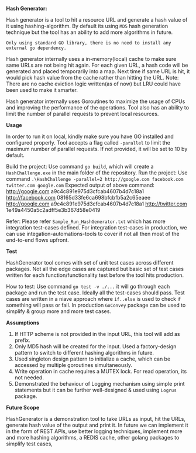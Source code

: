 **Hash Generator:**

Hash generator is a tool to hit a resource URL and generate a hash value of it using hashing-algorithm. By default its using `MD5` hash generation technique but the tool has an ability to add more algorithms in future. 

`Only using standard GO library, there is no need to install any external go dependency.`

Hash generator internally uses a in-memory(local) cache to make sure same URLs are not being hit again. For each given URL, a hash code will be generated and placed temporarily into a map. Next time if same URL is hit, it would pick hash value from the cache rather than hitting the URL.
Note: There are no cache eviction logic written(as of now) but LRU could have been used to make it smarter.

Hash generator internally uses Goroutines to maximize the usage of CPUs and improving the performance of the operations. Tool also has an ability to limit the number of parallel requests to prevent local resources.


**Usage**

In order to run it on local, kindly make sure you have GO installed and configured properly.
Tool accepts a flag called `-parallel` to limit the maximum number of parallel requests. If not provided, it will be set to 10 by default.

Build the project: Use command `go build`, which will create a `HashChallenge.exe` in the main folder of the repository.
Run the project: Use command `.\HashChallenge -parallel=2 http://google.com facebook.com twitter.com google.com`
Expected output of above command:
http://google.com a9c4c891e975d3cfcab4607b4d7c18a1
http://facebook.com 08165d33fe6ca698bfcbfb5a2c65eaee
http://google.com a9c4c891e975d3cfcab4607b4d7c18a1
http://twitter.com 1e49a4450a5c2adff5e3b367d58e0419

Refer: Please refer `Sample_Run_HashGenerator.txt` which has more integration test-cases defined. For integration test-cases in production, we can use integation-automations-tools to cover if not all then most of the end-to-end flows upfront.

**Test**

HashGenerator tool comes with set of unit test cases across different packages. Not all the edge cases are captured but basic set of test cases written for each function/functionality test before the tool hits production.

How to test: Use command `go test -v ./...` it will go through each package and run the test case. Ideally all the test-cases should pass. Test cases are written in a niave approach where `if..else` is used to check if something will pass or fail. In production `GoConvey` package can be used to simplify & group more and more test cases.

**Assumptions**

1. If HTTP scheme is not provided in the input URL, this tool will add as prefix.
2. Only MD5 hash will be created for the input. Used a factory-design pattern to switch to different hashing algorithms in future.
3. Used singleton design pattern to initialize a cache, which can be accessed by multiple goroutines simultaneously.
4. Write operation in cache requires a MUTEX lock. For read operation, its not needed.
5. Demonstrated the behaviour of Logging mechanism using simple print statements but it can be further well-designed & used using `Logrus` package.


**Future Scope**

HashGenerator is a demonstration tool to take URLs as input, hit the URLs, generate hash value of the output and print it. In future we can implement it in the form of REST APIs, use better logging techniques, implement more and more hashing algorithms, a REDIS cache, other golang packages to simplify test cases, 

